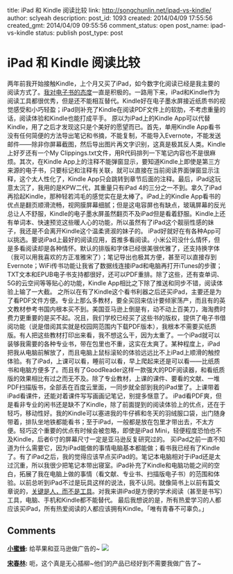 title: iPad 和 Kindle 阅读比较
link: http://songchunlin.net/ipad-vs-kindle/
author: sclyeah
description: 
post_id: 1093
created: 2014/04/09 17:55:56
created_gmt: 2014/04/09 09:55:56
comment_status: open
post_name: ipad-vs-kindle
status: publish
post_type: post

# iPad 和 Kindle 阅读比较

两年前我开始接触Kindle，上个月又买了iPad，如今数字化阅读已经是我主要的阅读方式了。[我对电子书的态度](/kpw2-and-ebook/)一直是积极的。一路用下来，iPad和Kindle作为阅读工具都很优秀，但是还不能相互替代。Kindle好在电子墨水屏接近纸质书的视觉感受和小巧轻盈；iPad则补充了Kindle在阅读PDF文件上的软肋，不考虑重量的话，阅读体验和Kindle也能打成平手。 原以为iPad上的Kindle App可以代替Kindle，用了之后才发现这只是个美好的愿望而已。首先，单用Kindle App看书没有任何简便的方法导出笔记和书摘，不能复制，不能导入Evernote，不能发送邮件——除非你屏幕截图，然后导出图片再文字识别，这真是极其反人类。Kindle上好歹还有一个My Clippings.txt文件，用R代码排列一下笔记内容也不是很麻烦。其次，在Kindle App上的注释不能弹窗显示，要知道Kindle上即使是第三方来源的电子书，只要标记和注释有关联，就可以直接在当前阅读界面弹窗显示注释，这个太人性化了，Kindle App只会跳转到章节后面的注释。最后，iPad这玩意太沉了，我用的是KPW二代，其重量只有iPad 4的三分之一不到。拿久了iPad再拾起Kindle，那种轻若鸿毛的感觉实在是太棒了。iPad上的Kindle App看书的优点是翻页顺滑流畅，视网膜屏幕细腻；但是这电容屏也有缺点，玻璃屏幕的反光总让人不舒服，Kindle的电子墨水屏虽然翻页不及iPad但是看着舒服。Kindle上还有单词本、快速预览这些暖人心的功能，所以虽然有了iPad这个靓丽性感的妹子，我还是不会离开Kindle这个温柔贤淑的妹子的。 iPad好就好在有各种App可以挑选。要说iPad上最好的阅读应用，首推多看阅读。小米公司没什么情怀，但是多看阅读却是各种情怀。默认的排版和字体已经很美很优雅了，还支持换字体（我可以用我喜欢的方正准雅宋了）；笔记导出也极其方便，甚至可以直接存到Evernote；WiFi传书功能让我省了数据线连接iPad和电脑再打开iTunes的步骤；TXT文本和EPUB电子书支持都很好，还可以PDF重排。除了这些，还有查单词、5G的云空间等等贴心的功能，Kindle App相比之下除了推送和同步不错，阅读体验上输了一大截。 之所以在有了Kindle这个看书利器之后还买iPad，主要还是为了看PDF文件方便。专业上那么多教材，要全买回来估计要倾家荡产，而且有的英文教材参考书国内根本买不到。美国亚马逊上倒是有，动不动上百美刀，海淘费时费力更重要的是买不起。况且，我们学校已经买了这些书的版权，提供了电子书借阅功能（说是借阅其实就是校园网范围内下载PDF版本），我根本不需要买纸质版。有人把这些教材打印出来看，我不想这么干，因为太重了。一个iPad就可以装够我需要的各种专业书，带在包里也不重，这实在太爽了。某种程度上，iPad把我从电脑前解放了，而且电脑上鼠标滚轮的体验远远比不上iPad上顺滑的触控体验。有了iPad，上课可以看，睡前可以看，早上爬起来还是可以看——比纸质书和电脑方便多了。而且有了GoodReader这样一款强大的PDF阅读器，和看纸质版的效果相比有过之而无不及。除了专业教材，上课的课件、要看的文献、一堆PDF扫描版书，全部丢在百度云里面，一同步就全部到我的iPad里了。上课带着iPad看课件，还能对着课件写写画画记笔记，别提多惬意了。 iPad看PDF爽，但是看非专业的闲书还是缺不了Kindle，除了前面提到的阅读体验上的优点，还在于轻巧，移动性好。我的Kindle可以塞进我的牛仔裤和冬天的羽绒服口袋，出门随身带着，排队坐地铁都能看书；至于iPad，一般都是放在包里才带出去，不太方便。轻巧这个重要的优点有时候会被忽略，即使是iPad Mini，轻便程度恐怕也不及Kindle，后者6寸的屏幕尺寸一定是亚马逊反复研究过的。 买iPad之前一直不知道为什么需要它，因为iPad能做的事情电脑基本都能做；看书我已经有了Kindle了。有了iPad之后，我的觉得应该早点买iPad的。笔记本电脑相对于iPad还是太过沉重，所以我很少把笔记本带出寝室。iPad补充了Kindle和电脑功能之间的空白，拓展了我在电脑上做的事情（看文献、专业书、扫描版电子书）的范围和体验。以前总听到iPad不过是玩具这样的说法，我不认同。就像简书上以前有篇文章说的，[关键是人，而不是工具](http://jianshu.io/p/4c8b6897e9e8)。对我来讲iPad是方便的学术阅读（甚至是书写）工具，电脑、手机和Kindle都不能替代。 最后我想说的是，所有热爱学习的人都应该买iPad，所有热爱阅读的人都应该拥有Kindle。「唯有青春不可辜负。」

## Comments

**[小蜜蜂](#202 "2014-04-10 08:52:48"):** 给苹果和亚马逊做广告的~ ![](http://img.t.sinajs.cn/t35/style/images/common/face/ext/normal/6a/laugh.gif)

**[宋春林](#203 "2014-04-10 11:09:38"):** 呃，这个真是无心插柳~他们的产品已经好到不需要我做广告了~

